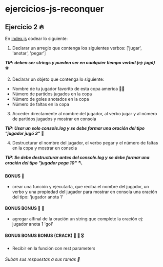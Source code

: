 # ejercicios-js-reconquer

## Ejercicio 2 🔥

En [index.js](index.js) codear lo siguiente:

1. Declarar un arreglo que contenga los siguientes verbos: ['jugar', 'anotar', 'pegar'] 

  ***TIP: deben ser strings y pueden ser en cualquier tiempo verbal (ej: jugó)*** ⚽️

2. Declarar un objeto que contenga lo siguiente:
  * Nombre de tu jugador favorito de esta copa america 🏃‍♂️
  * Número de partidos jugados en la copa
  * Número de goles anotados en la copa
  * Número de faltas en la copa

3. Acceder directamente al nombre del jugador, al verbo jugar y al número de partidos jugados y mostrar en consola 

  ***TIP: Usar un solo console.log y se debe formar una oración del tipo "jugador jugó 3"*** 🐒

4. Destructurar el nombre del jugador, el verbo pegar y el número de faltas en la copa y mostrar en consola 

  ***TIP: Se debe destructurar antes del console.log y se debe formar una oración del tipo "jugador pega 10"*** 🪓

#### BONUS 🏅
* crear una función y ejecutarla, que reciba el nombre del jugador, un verbo y una propiedad del jugador
para mostrar en consola una oración del tipo: 'jugador anota 1'

#### BONUS BONUS 🏅 🏅
* agregar alfinal de la oración un string que complete la oración ej: jugador anota 1 'gol'

#### BONUS BONUS BONUS (CRACK) 🏅 🏅 🎖
* Recibir en la función con rest parameters

###### Suban sus respuestas a sus ramas 🚀

